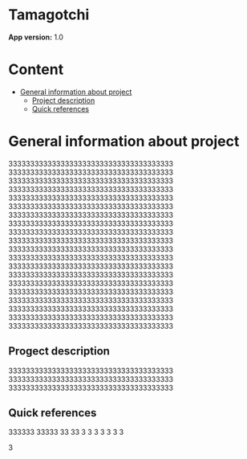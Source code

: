 # Tamagotchi

**App version:** 1.0

# Content

- [General information about project](#i-general-information-about-project)
  - [Project description](#project-description)
  - [Quick references](#quick-references)
  
# General information about project 

33333333333333333333333333333333333333
33333333333333333333333333333333333333
33333333333333333333333333333333333333
33333333333333333333333333333333333333
33333333333333333333333333333333333333
33333333333333333333333333333333333333
33333333333333333333333333333333333333
33333333333333333333333333333333333333
33333333333333333333333333333333333333
33333333333333333333333333333333333333
33333333333333333333333333333333333333
33333333333333333333333333333333333333
33333333333333333333333333333333333333
33333333333333333333333333333333333333
33333333333333333333333333333333333333
33333333333333333333333333333333333333
33333333333333333333333333333333333333
33333333333333333333333333333333333333
33333333333333333333333333333333333333
33333333333333333333333333333333333333

## Progect description 

33333333333333333333333333333333333333
33333333333333333333333333333333333333
33333333333333333333333333333333333333

## Quick references

333333
33333
33
33
3
3
3
3
3
3
3

3


